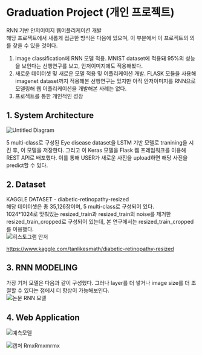 # Graduation Project (개인 프로젝트)   

RNN 기반 안저이미지 웹어플리케이션 개발   
해당 프로젝트에서 새롭게 접근한 방식은 다음에 있으며, 이 부분에서 이 프로젝트의 의를 찾을 수 있을 것이다.   
1) image classification에 RNN 모델 적용. MNIST dataset에 적용돼 95%의 성능을 보인다는 선행연구를 보고, 안저이미지에도 적용해봤다.   
2) 새로운 데이터셋 및 새로운 모델 적용 및 어플리케이션 개발. FLASK 모듈을 사용해 imagenet dataset까지 적용해본 선행연구는 있지만 아직 안저이미지를 RNN으로 모델링해 웹 어플리케이션을 개발해본 사례는 없다.   
3) 프로젝트를 통한 개인적인 성장      

## 1. System Architecture   
![Untitled Diagram](https://user-images.githubusercontent.com/44013936/80837060-085fbe80-8c31-11ea-8fd7-dc251519957f.png)    

5 multi-class로 구성된 Eye disease dataset을 LSTM 기반 모델로 tranining을 시킨 후, 이 모델을 저장한다. 그리고 이 Keras 모델을 Flask 웹 프레임워크를 이용해 REST API로 배포했다. 이를 통해 USER가 새로운 사진을 upload하면 해당 사진을 predict할 수 있다. 

## 2. Dataset   
KAGGLE DATASET - diabetic-retinopathy-resized    
해당 데이터셋은 총 35,126장이며, 5 multi-class로 구성되어 있다.   
1024*1024로 맞춰있는 resized_train과 resized_train의 noise를 제거한 resized_train_cropped로 구성되어 있는데, 본 연구에서는 resized_train_cropped를 이용했다.   
![히스토그램 안저](https://user-images.githubusercontent.com/44013936/80838107-36de9900-8c33-11ea-957c-c5020688466e.png)   

https://www.kaggle.com/tanlikesmath/diabetic-retinopathy-resized   

## 3. RNN MODELING   
가장 기저 모델은 다음과 같이 구성했다. 그러나 layer를 더 쌓거나 image size를 더 조절할 수 있다는 점에서 더 향상이 가능해보인다.   
![논문 RNN 모델](https://user-images.githubusercontent.com/44013936/80837053-03027400-8c31-11ea-882c-dc12ded03942.PNG)   

## 4. Web Application
![예측모델](https://user-images.githubusercontent.com/44013936/80837045-fed65680-8c30-11ea-8701-9b73a34d2955.PNG)   

![캡처 RmxRmxmrmx](https://user-images.githubusercontent.com/44013936/80837051-0138b080-8c31-11ea-93ee-b542537ed8d4.PNG)   
